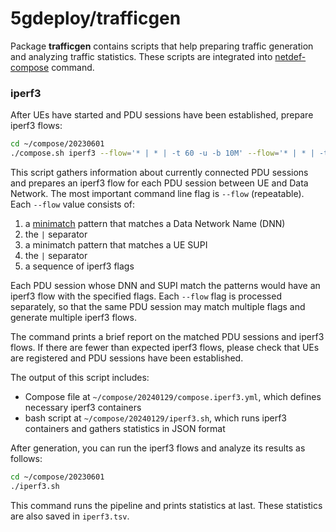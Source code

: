 # 5gdeploy/trafficgen

Package **trafficgen** contains scripts that help preparing traffic generation and analyzing traffic statistics.
These scripts are integrated into [netdef-compose](../netdef-compose/README.md) command.

### iperf3

After UEs have started and PDU sessions have been established, prepare iperf3 flows:

```bash
cd ~/compose/20230601
./compose.sh iperf3 --flow='* | * | -t 60 -u -b 10M' --flow='* | * | -t 60 -u -b 10M -R'
```

This script gathers information about currently connected PDU sessions and prepares an iperf3 flow for each PDU session between UE and Data Network.
The most important command line flag is `--flow` (repeatable).
Each `--flow` value consists of:

1. a [minimatch](https://www.npmjs.com/package/minimatch) pattern that matches a Data Network Name (DNN)
2. the `|` separator
3. a minimatch pattern that matches a UE SUPI
4. the `|` separator
5. a sequence of iperf3 flags

Each PDU session whose DNN and SUPI match the patterns would have an iperf3 flow with the specified flags.
Each `--flow` flag is processed separately, so that the same PDU session may match multiple flags and generate multiple iperf3 flows.

The command prints a brief report on the matched PDU sessions and iperf3 flows.
If there are fewer than expected iperf3 flows, please check that UEs are registered and PDU sessions have been established.

The output of this script includes:

* Compose file at `~/compose/20240129/compose.iperf3.yml`, which defines necessary iperf3 containers
* bash script at `~/compose/20240129/iperf3.sh`, which runs iperf3 containers and gathers statistics in JSON format

After generation, you can run the iperf3 flows and analyze its results as follows:

```bash
cd ~/compose/20230601
./iperf3.sh
```

This command runs the pipeline and prints statistics at last.
These statistics are also saved in `iperf3.tsv`.
